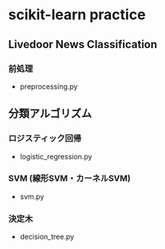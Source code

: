 # scikit-learn practice

## Livedoor News Classification

### 前処理

- preprocessing.py

## 分類アルゴリズム

### ロジスティック回帰

- logistic_regression.py

### SVM (線形SVM・カーネルSVM)

- svm.py

### 決定木

- decision_tree.py